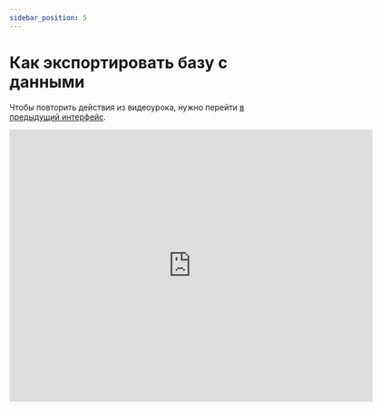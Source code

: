 ```yaml
---
sidebar_position: 5
---
```


# Как экспортировать базу с данными

Чтобы повторить действия из видеоурока, нужно перейти [в предыдущий интерфейс](https://sendsay.ru/account/).

<iframe
    width="640"
    height="480"
    src="https://www.youtube.com/embed/8Ho4PZF7uYs"
    frameborder="0"
    allow="autoplay; encrypted-media"
    allowfullscreen
>
</iframe>